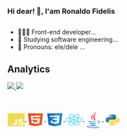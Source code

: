 ### Hi dear! 👋, I'am Ronaldo Fidelis

##

- 👨🏽‍💻 Front-end developer...
- 🚀 Studying software engineering...
- 🙂 Pronouns: ele/dele ...


## Analytics 
<div>
  <a href="https://github.com/RonaldoFidelis">
  <img width="400em" src="https://github-readme-stats.vercel.app/api?username=RonaldoFidelis&show_icons=true&theme=algolia&include_all_commits&count_private=true"/>
  <img width="400em" src="https://github-readme-stats.vercel.app/api/top-langs/?username=RonaldoFidelis&langs_count=16&theme=algolia&layout=compact"/> 
<div/>
  
##
  
<div style="display: inline_block"><br>
  <img align="center" alt="Ronaldo-Js" height="30" width="40" src="https://raw.githubusercontent.com/devicons/devicon/master/icons/javascript/javascript-plain.svg">
  <img align="center" alt="Ronaldo-HTML" height="30" width="40" src="https://raw.githubusercontent.com/devicons/devicon/master/icons/html5/html5-original.svg">
  <img align="center" alt="Ronaldo-CSS" height="30" width="40" src="https://raw.githubusercontent.com/devicons/devicon/master/icons/css3/css3-original.svg">
  <img align="center" alt="Ronaldo-React" height="30" width="40" src="https://raw.githubusercontent.com/devicons/devicon/master/icons/react/react-original.svg">
  <img align="center" alt=""Ronaldo-j" height=""30 width="40" src="https://raw.githubusercontent.com/devicons/devicon/e7a43b91fd4a4f4b26fa8d1e41d910d27a17a5a9/icons/java/java-original.svg">
  <img align="center" alt="Ronaldo-Python" height="30" width="40" src="https://raw.githubusercontent.com/devicons/devicon/master/icons/python/python-original.svg">  
</div>
